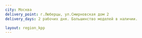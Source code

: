 ```yaml
---
city: Москва
delivery_point: г.Люберцы, ул.Смирновская дом 2
delivery_days: 2 рабочих дня. Большинство моделей в наличии.

layout: region_kpp
---
```

